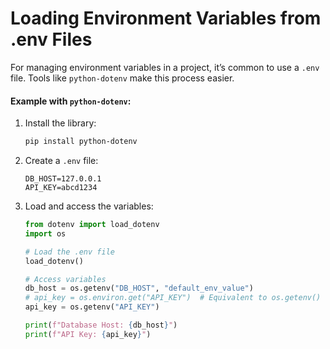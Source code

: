 # Loading Environment Variables from .env Files

For managing environment variables in a project, it’s common to use a `.env` file. Tools like `python-dotenv` make this process easier.

#### Example with `python-dotenv`:
1. Install the library:
   ```bash
   pip install python-dotenv
   ```

2. Create a `.env` file:
   ```
   DB_HOST=127.0.0.1
   API_KEY=abcd1234
   ```

3. Load and access the variables:
   ```python
   from dotenv import load_dotenv
   import os

   # Load the .env file
   load_dotenv()

   # Access variables
   db_host = os.getenv("DB_HOST", "default_env_value")
   # api_key = os.environ.get("API_KEY")  # Equivalent to os.getenv()
   api_key = os.getenv("API_KEY")

   print(f"Database Host: {db_host}")
   print(f"API Key: {api_key}")
   ```
